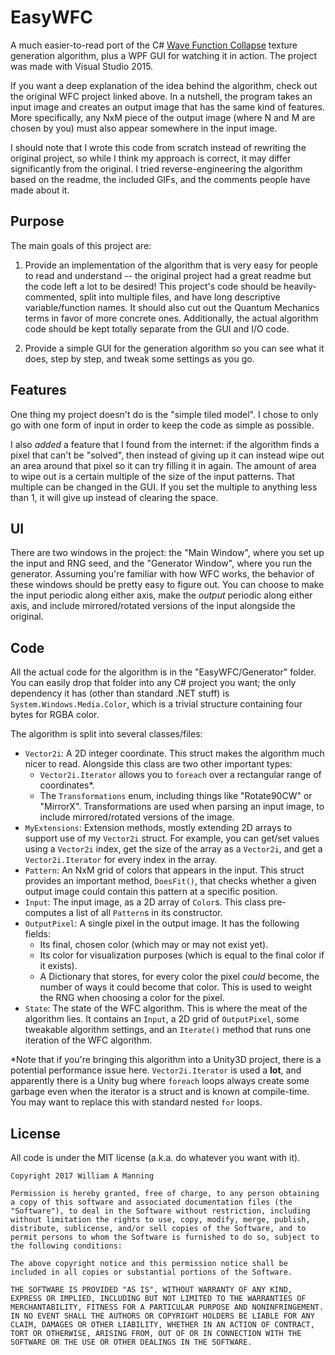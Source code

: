 # EasyWFC

A much easier-to-read port of the C# [Wave Function Collapse](https://github.com/mxgmn/WaveFunctionCollapse) texture generation algorithm, plus a WPF GUI for watching it in action. The project was made with Visual Studio 2015.

If you want a deep explanation of the idea behind the algorithm, check out the original WFC project linked above. In a nutshell, the program takes an input image and creates an output image that has the same kind of features. More specifically, any NxM piece of the output image (where N and M are chosen by you) must also appear somewhere in the input image.

I should note that I wrote this code from scratch instead of rewriting the original project, so while I think my approach is correct, it may differ significantly from the original. I tried reverse-engineering the algorithm based on the readme, the included GIFs, and the comments people have made about it.

## Purpose

The main goals of this project are:

1. Provide an implementation of the algorithm that is very easy for people to read and understand -- the original project had a great readme but the code left a lot to be desired! This project's code should be heavily-commented, split into multiple files, and have long descriptive variable/function names. It should also cut out the Quantum Mechanics terms in favor of more concrete ones. Additionally, the actual algorithm code should be kept totally separate from the GUI and I/O code.

2. Provide a simple GUI for the generation algorithm so you can see what it does, step by step, and tweak some settings as you go.

## Features

One thing my project doesn't do is the "simple tiled model". I chose to only go with one form of input in order to keep the code as simple as possible.

I also *added* a feature that I found from the internet: if the algorithm finds a pixel that can't be "solved", then instead of giving up it can instead wipe out an area around that pixel so it can try filling it in again. The amount of area to wipe out is a certain multiple of the size of the input patterns. That multiple can be changed in the GUI. If you set the multiple to anything less than 1, it will give up instead of clearing the space.

## UI

There are two windows in the project: the "Main Window", where you set up the input and RNG seed, and the "Generator Window", where you run the generator. Assuming you're familiar with how WFC works, the behavior of these windows should be pretty easy to figure out. You can choose to make the input periodic along either axis, make the *output* periodic along either axis, and include mirrored/rotated versions of the input alongside the original.

## Code

All the actual code for the algorithm is in the "EasyWFC/Generator" folder. You can easily drop that folder into any C# project you want; the only dependency it has (other than standard .NET stuff) is `System.Windows.Media.Color`, which is a trivial structure containing four bytes for RGBA color.

The algorithm is split into several classes/files:

* `Vector2i`: A 2D integer coordinate. This struct makes the algorithm much nicer to read. Alongside this class are two other important types:
    * `Vector2i.Iterator` allows you to `foreach` over a rectangular range of coordinates*.
    * The `Transformations` enum, including things like "Rotate90CW" or "MirrorX". Transformations are used when parsing an input image, to include mirrored/rotated versions of the image.
* `MyExtensions`: Extension methods, mostly extending 2D arrays to support use of my `Vector2i` struct. For example, you can get/set values using a `Vector2i` index, get the size of the array as a `Vector2i`, and get a `Vector2i.Iterator` for every index in the array.
* `Pattern`: An NxM grid of colors that appears in the input. This struct provides an important method, `DoesFit()`, that checks whether a given output image could contain this pattern at a specific position.
* `Input`: The input image, as a 2D array of `Color`s. This class pre-computes a list of all `Pattern`s in its constructor.
* `OutputPixel`: A single pixel in the output image. It has the following fields:
    * Its final, chosen color (which may or may not exist yet).
    * Its color for visualization purposes (which is equal to the final color if it exists).
    * A Dictionary that stores, for every color the pixel *could* become, the number of ways it could become that color. This is used to weight the RNG when choosing a color for the pixel.
* `State`: The state of the WFC algorithm. This is where the meat of the algorithm lies. It contains an `Input`, a 2D grid of `OutputPixel`, some tweakable algorithm settings, and an `Iterate()` method that runs one iteration of the WFC algorithm.

*Note that if you're bringing this algorithm into a Unity3D project, there is a potential performance issue here. `Vector2i.Iterator` is used a **lot**, and apparently there is a Unity bug where `foreach` loops always create some garbage even when the iterator is a struct and is known at compile-time. You may want to replace this with standard nested `for` loops.

## License

All code is under the MIT license (a.k.a. do whatever you want with it).

````
Copyright 2017 William A Manning

Permission is hereby granted, free of charge, to any person obtaining a copy of this software and associated documentation files (the "Software"), to deal in the Software without restriction, including without limitation the rights to use, copy, modify, merge, publish, distribute, sublicense, and/or sell copies of the Software, and to permit persons to whom the Software is furnished to do so, subject to the following conditions:

The above copyright notice and this permission notice shall be included in all copies or substantial portions of the Software.

THE SOFTWARE IS PROVIDED "AS IS", WITHOUT WARRANTY OF ANY KIND, EXPRESS OR IMPLIED, INCLUDING BUT NOT LIMITED TO THE WARRANTIES OF MERCHANTABILITY, FITNESS FOR A PARTICULAR PURPOSE AND NONINFRINGEMENT. IN NO EVENT SHALL THE AUTHORS OR COPYRIGHT HOLDERS BE LIABLE FOR ANY CLAIM, DAMAGES OR OTHER LIABILITY, WHETHER IN AN ACTION OF CONTRACT, TORT OR OTHERWISE, ARISING FROM, OUT OF OR IN CONNECTION WITH THE SOFTWARE OR THE USE OR OTHER DEALINGS IN THE SOFTWARE.
````

